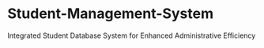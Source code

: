 # Student-Management-System
Integrated Student Database System for Enhanced Administrative Efficiency
